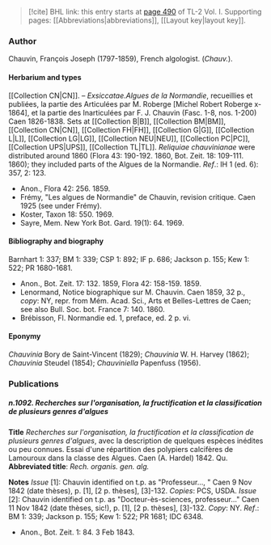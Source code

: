 > [!cite] BHL link: this entry starts at [page 490](https://www.biodiversitylibrary.org/item/103414#page/538/mode/1up) of TL-2 Vol. I.
> Supporting pages: [[Abbreviations|abbreviations]], [[Layout key|layout key]].

### Author

Chauvin, François Joseph (1797-1859), French algologist. (*Chauv.*).

#### Herbarium and types

[[Collection CN|CN]]. – *Exsiccatae.Algues de la Normandie*, recueillies et publiées, la partie des Articulées par M. Roberge \[Michel Robert Roberge x-1864\], et la partie des Inarticulées par F. J. Chauvin (Fasc. 1-8, nos. 1-200) Caen 1826-1838. Sets at [[Collection B|B]], [[Collection BM|BM]], [[Collection CN|CN]], [[Collection FH|FH]], [[Collection G|G]], [[Collection L|L]], [[Collection LG|LG]], [[Collection NEU|NEU]], [[Collection PC|PC]], [[Collection UPS|UPS]], [[Collection TL|TL]]. *Reliquiae chauvinianae* were distributed around 1860 (Flora 43: 190-192. 1860, Bot. Zeit. 18: 109-111. 1860); they included parts of the Algues de la Normandie.
*Ref*.: IH 1 (ed. 6): 357, 2: 123.
- Anon., Flora 42: 256. 1859.
- Frémy, "Les algues de Normandie" de Chauvin, revision critique. Caen 1925 (see under Frémy).
- Koster, Taxon 18: 550. 1969.
- Sayre, Mem. New York Bot. Gard. 19(1): 64. 1969.

#### Bibliography and biography

Barnhart 1: 337; BM 1: 339; CSP 1: 892; IF p. 686; Jackson p. 155; Kew 1: 522; PR 1680-1681.
- Anon., Bot. Zeit. 17: 132. 1859, Flora 42: 158-159. 1859.
- Lenormand, Notice biographique sur M. Chauvin. Caen 1859, 32 p., *copy*: NY, repr. from Mém. Acad. Sci., Arts et Belles-Lettres de Caen; see also Bull. Soc. bot. France 7: 140. 1860.
- Brébisson, Fl. Normandie ed. 1, preface, ed. 2 p. vi.

#### Eponymy

*Chauvinia* Bory de Saint-Vincent (1829); *Chauvinia* W. H. Harvey (1862); *Chauvinia* Steudel (1854); *Chauviniella* Papenfuss (1956).

### Publications

##### n.1092. Recherches sur l'organisation, la fructification et la classification de plusieurs genres d'algues

**Title**
*Recherches sur l'organisation, la fructification et la classification de plusieurs genres d'algues*, avec la description de quelques espèces inédites ou peu connues. Essai d'une répartition des polypiers calcifères de Lamouroux dans la classe des Algues. Caen (A. Hardel) 1842. Qu.
**Abbreviated title**: *Rech. organis. gen. alg.*

**Notes**
*Issue* \[1\]: Chauvin identified on t.p. as "Professeur..., " Caen 9 Nov 1842 (date thèses), p. \[1\], \[2 p. thèses\], \[3\]-132. *Copies*: PCS, USDA.
*Issue* \[2\]: Chauvin identified on t.p. as "Docteur-ès-sciences, professeur..." Caen 11 Nov 1842 (date thèses, sic!), p. \[1\], \[2 p. thèses\], \[3\]-132. *Copy*: NY.
*Ref*.: BM 1: 339; Jackson p. 155; Kew 1: 522; PR 1681; IDC 6348.
- Anon., Bot. Zeit. 1: 84. 3 Feb 1843.

